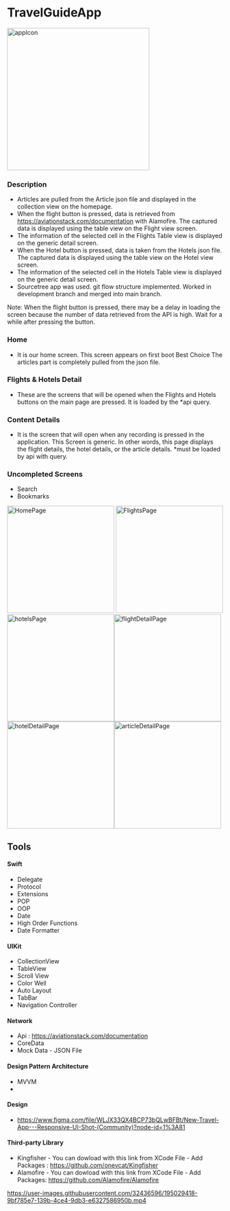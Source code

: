 # TravelGuideApp

<img width="332" alt="appIcon" src="https://user-images.githubusercontent.com/32436596/195017387-1ef9cad2-b5c5-4f02-ba82-97359fe835bc.png">


### Description

- Articles are pulled from the Article json file and displayed in the collection view on the homepage.
- When the flight button is pressed, data is retrieved from https://aviationstack.com/documentation with Alamofire. The captured data is displayed using the table view on the Flight view screen.
- The information of the selected cell in the Flights Table view is displayed on the generic detail screen.
- When the Hotel button is pressed, data is taken from the Hotels json file. The captured data is displayed using the table view on the Hotel view screen.
- The information of the selected cell in the Hotels Table view is displayed on the generic detail screen.
- Sourcetree app was used. git flow structure implemented. Worked in development branch and merged into main branch.

Note: When the flight button is pressed, there may be a delay in loading the screen because the number of data retrieved from the API is high. Wait for a while after pressing the button.

### Home
- It is our home screen. This screen appears on first boot Best Choice
The articles part is completely pulled from the json file.


### Flights & Hotels Detail
- These are the screens that will be opened when the Flights and Hotels buttons on the main page are pressed. It is loaded by the *api query.

### Content Details
- It is the screen that will open when any recording is pressed in the application. This Screen is generic. In other words, this page displays the flight details, the hotel details, or the article details. *must be loaded by api with query.

### Uncompleted Screens

- Search
- Bookmarks

<img alt="HomePage" src="https://user-images.githubusercontent.com/32436596/195017245-98b81846-54ac-48ac-8f6a-59d3f5fcb645.png" width="250"/> <img alt="FlightsPage" src="https://user-images.githubusercontent.com/32436596/195017261-c1ef312f-8391-41f9-a2e8-f76d52d51727.png" width="250"/><img  alt="hotelsPage" src="https://user-images.githubusercontent.com/32436596/195017284-6b0ee698-f5f3-4e7b-8b02-142efef1d774.png" width="250"/><img  alt="flightDetailPage" src="https://user-images.githubusercontent.com/32436596/195017294-667936f3-b0f2-4242-95e1-e817d6c123b8.png" width="250"/><img  alt="hotelDetailPage" src="https://user-images.githubusercontent.com/32436596/195017304-bcb916cc-d5f4-424c-8365-b22a53a65b3c.png" width="250"/><img  alt="articleDetailPage" src="https://user-images.githubusercontent.com/32436596/195017312-0330724a-7d99-4a9e-acd6-51067fc34b02.png" width="250">


## Tools

#### Swift
  - Delegate
  - Protocol
  - Extensions
  - POP
  - OOP
  - Date
  - High Order Functions
  - Date Formatter
  
#### UIKit
  - CollectionView
  - TableView
  - Scroll View
  - Color Well
  - Auto Layout
  - TabBar
  - Navigation Controller
  
#### Network
  - Api : https://aviationstack.com/documentation
  - CoreData
  - Mock Data - JSON File
  
#### Design Pattern Architecture
  - MVVM 
  - 
#### Design
  - https://www.figma.com/file/WLJX33QX4BCP73bQLwBFBt/New-Travel-App---Responsive-UI-Shot-(Community)?node-id=1%3A81
  
#### Third-party Library
  - Kingfisher - You can dowload with this link from XCode File - Add Packages : https://github.com/onevcat/Kingfisher
  - Alamofire  - You can dowload with this link from XCode File - Add Packages: https://github.com/Alamofire/Alamofire

https://user-images.githubusercontent.com/32436596/195029418-9bf785e7-139b-4ce4-9db3-e6327586950b.mp4


 
